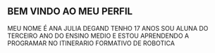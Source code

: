 ## BEM VINDO AO MEU PERFIL 
 MEU NOME É ANA JULIA DEGAND 
 TENHO 17 ANOS
 SOU ALUNA DO TERCEIRO ANO DO ENSINO MEDIO E ESTOU APRENDENDO A PROGRAMAR NO ITINERARIO FORMATIVO DE ROBOTICA

<!--
**ANAJULROC3S2024/ANAJULROC3S2024** is a ✨ _special_ ✨ repository because its `README.md` (this file) appears on your GitHub profile.

Here are some ideas to get you started:

- 🔭 I’m currently working on ...
- 🌱 I’m currently learning ...
- 👯 I’m looking to collaborate on ...
- 🤔 I’m looking for help with ...
- 💬 Ask me about ...
- 📫 How to reach me: ...
- 😄 Pronouns: ...
- ⚡ Fun fact: ...
-->
